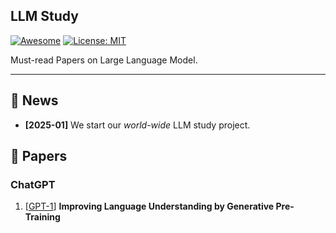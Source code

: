 ## LLM Study

[![Awesome](https://awesome.re/badge.svg)](https://github.com/pitlover/LLM_study) 
[![License: MIT](https://img.shields.io/badge/License-MIT-green.svg)](https://opensource.org/licenses/MIT)


Must-read Papers on Large Language Model.

---

## 🔔 News

- **[2025-01]** We start our *world-wide* LLM study project.

## 🌄 Papers

### ChatGPT

1. [[GPT-1](https://cdn.openai.com/research-covers/language-unsupervised/language_understanding_paper.pdf)] **Improving Language Understanding by Generative Pre-Training** 
